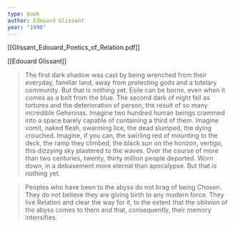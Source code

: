 ```yaml
---
type: book
author: Edouard Glissant
year: "1990"
---
```

[[Glissant_Edouard_Poetics_of_Relation.pdf]]

[[Edouard Glissant]]

>The first dark shadow was cast by being wrenched from their everyday, familiar land, away from protecting gods and a tutelary community. But that is nothing yet. Exile can be borne, even when it comes as a bolt from the blue. The second dark of night fell as tortures and the deterioration of person, the result of so many incredible Gehennas. Imagine two hundred human beings crammed into a space barely capable of containing a third of them. Imagine vomit, naked flesh, swarming lice, the dead slumped, the dying crouched. Imagine, if you can, the swirling red of mounting to the deck, the ramp they climbed, the black sun on the horizon, vertigo, this dizzying sky plastered to the waves. Over the course of more than two centuries, twenty, thirty million people deported. Worn down, in a debasement more eternal than apocalypse. But that is nothing yet.

>Peoples who have been to the abyss do not brag of being Chosen. They do not believe they are giving birth to any modern force. They live Relation and clear the way for it, to the extent that the oblivion of the abyss comes to them and that, consequently, their memory intensifies.